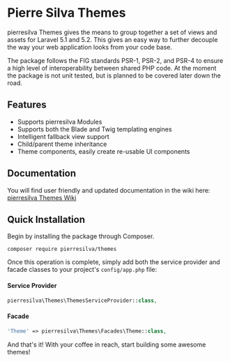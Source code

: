 Pierre Silva Themes
==================
pierresilva Themes gives the means to group together a set of views and assets for Laravel 5.1 and 5.2. This gives an easy way to further decouple the way your web application looks from your code base.

The package follows the FIG standards PSR-1, PSR-2, and PSR-4 to ensure a high level of interoperability between shared PHP code. At the moment the package is not unit tested, but is planned to be covered later down the road.

Features
--------
- Supports pierresilva Modules
- Supports both the Blade and Twig templating engines
- Intelligent fallback view support
- Child/parent theme inheritance
- Theme components, easily create re-usable UI components

Documentation
-------------
You will find user friendly and updated documentation in the wiki here: [pierresilva Themes Wiki](https://github.com/pierresilva/themes/wiki)

Quick Installation
------------------
Begin by installing the package through Composer.

```
composer require pierresilva/themes
```

Once this operation is complete, simply add both the service provider and facade classes to your project's `config/app.php` file:

#### Service Provider
```php
pierresilva\Themes\ThemesServiceProvider::class,
```

#### Facade
```php
'Theme' => pierresilva\Themes\Facades\Theme::class,
```

And that's it! With your coffee in reach, start building some awesome themes!
